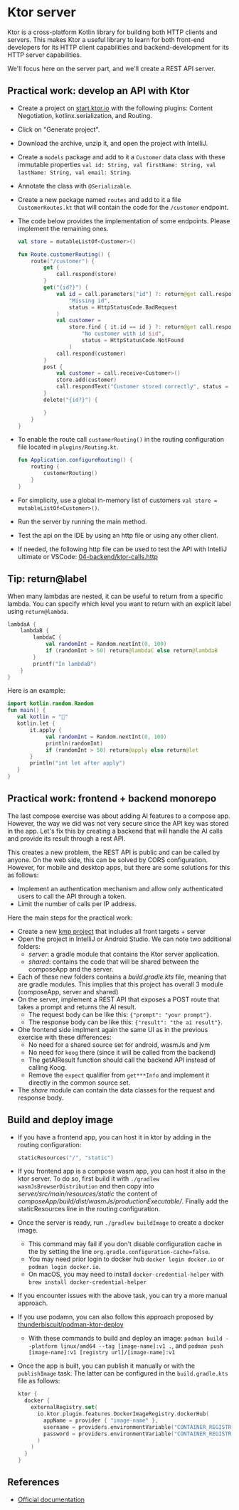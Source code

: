 # Ktor server

Ktor is a cross-platform Kotlin library for building both HTTP clients and servers.
This makes Ktor a useful library to learn for both front-end developers for its HTTP client capabilities and backend-development for its HTTP server capabilities.

We'll focus here on the server part, and we'll create a REST API server.

## Practical work: develop an API with Ktor

- Create a project on [start.ktor.io](https://start.ktor.io/) with the following plugins: Content Negotiation, kotlinx.serialization, and Routing.
- Click on "Generate project".
- Download the archive, unzip it, and open the project with IntelliJ.
- Create a `models` package and add to it a `Customer` data class with these immutable properties `val id: String, val firstName: String, val lastName: String, val email: String`.
- Annotate the class with `@Serializable`.
- Create a new package named `routes` and add to it a file `CustomerRoutes.kt` that will contain the code for the `/customer` endpoint.
- The code below provides the implementation of some endpoints. Please implement the remaining ones.

  ```kotlin
  val store = mutableListOf<Customer>()
  
  fun Route.customerRouting() {
      route("/customer") {
          get {
              call.respond(store)
          }
          get("{id?}") {
              val id = call.parameters["id"] ?: return@get call.respondText(
                  "Missing id",
                  status = HttpStatusCode.BadRequest
              )
              val customer =
                  store.find { it.id == id } ?: return@get call.respondText(
                      "No customer with id $id",
                      status = HttpStatusCode.NotFound
                  )
              call.respond(customer)
          }
          post {
              val customer = call.receive<Customer>()
              store.add(customer)
              call.respondText("Customer stored correctly", status = HttpStatusCode.Created)
          }
          delete("{id?}") {
  
          }
      }
  }
  ```

- To enable the route call `customerRouting()` in the routing configuration file located in `plugins/Routing.kt`.

  ```kotlin
  fun Application.configureRouting() {
      routing {
          customerRouting()
      }
  }
  ```

- For simplicity, use a global in-memory list of customers `val store = mutableListOf<Customer>()`.
- Run the server by running the main method.
- Test the api on the IDE by using an http file or using any other client.
- If needed, the following http file can be used to test the API with IntelliJ ultimate or VSCode: [04-backend/ktor-calls.http](./04-backend/ktor-calls.http)


## Tip: return@label

When many lambdas are nested, it can be useful to return from a specific lambda.
You can specify which level you want to return with an explicit label using `return@lambda`.

```kotlin
lambdaA {
    lambdaB {
        lambdaC {
            val randomInt = Random.nextInt(0, 100)
            if (randomInt > 50) return@lambdaC else return@lambdaB
        }
        printf("In lambdaB")
    }
}
```

Here is an example:

```kotlin
import kotlin.random.Random
fun main() {
   val kotlin = "🙂"
   kotlin.let {
       it.apply {
			val randomInt = Random.nextInt(0, 100)
            println(randomInt)
            if (randomInt > 50) return@apply else return@let
       }
       println("int let after apply")
   }
}
```

## Practical work: frontend + backend monorepo

The last compose exercise was about adding AI features to a compose app.
However, the way we did was not very secure since the API key was stored in the app.
Let's fix this by creating a backend that will handle the AI calls and provide its result through a rest API.

This creates a new problem, the REST API is public and can be called by anyone.
On the web side, this can be solved by CORS configuration.
However, for mobile and desktop apps, but there are some solutions for this as follows:

- Implement an authentication mechanism and allow only authenticated users to call the API through a token.
- Limit the number of calls per IP address.

Here the main steps for the practical work:

- Create a new [kmp project](https://kmp.jetbrains.com) that includes all front targets + server
- Open the project in IntelliJ or Android Studio. We can note two additional folders: 
  - *server*: a gradle module that contains the Ktor server application.
  - *shared*: contains the code that will be shared between the composeApp and the server.
- Each of these new folders contains a *build.gradle.kts* file, meaning that are gradle modules. 
  This implies that this project has overall 3 module (composeApp, server and shared)
- On the server, implement a REST API that exposes a POST route that takes a prompt and returns the AI result.
  - The request body can be like this: `{"prompt": "your prompt"}`.
  - The response body can be like this: `{"result": "the ai result"}`.
- Ohe frontend side implment again the same UI as in the previous exercise with these differences:
  - No need for a shared source set for android, wasmJs and jvm
  - No need for `koog` there (since it will be called from the backend)
  - The getAIResult function should call the backend API instead of calling Koog.
  - Remove the `expect` qualifier from `get***Info` and implement it directly in the common source set.
- The *share* module can contain the data classes for the request and response body.

## Build and deploy image


- If you have a frontend app, you can host it in ktor by adding in the routing configuration:

    ```kotlin
    staticResources("/", "static")
    ```
  
- If you frontend app is a compose wasm app, you can host it also in the ktor server. 
  To do so, first build it with `./gradlew wasmJsBrowserDistribution` and then copy into *server/src/main/resources/static* the content of *composeApp/build/dist/wasmJs/productionExecutable/*.
  Finally add the staticResources line in the routing configuration.
- Once the server is ready, run `./gradlew buildImage` to create a docker image.
  - This command may fail if you don't disable configuration cache in the by setting the line `org.gradle.configuration-cache=false`.
  - You may need prior login to docker hub `docker login docker.io` or `podman login docker.io`.
  - On macOS, you may need to install `docker-credential-helper` with `brew install docker-credential-helper`
- If you encounter issues with the above task, you can try a more manual approach.
- If you use podamn, you can also follow this approach proposed by [thunderbiscuit/podman-ktor-deploy](https://github.com/thunderbiscuit/podman-ktor-deploy)
  - With these commands to build and deploy an image: `podman build --platform linux/amd64 --tag [image-name]:v1 .`, and `podman push [image-name]:v1 [registry url]/[image-name]:v1`
- Once the app is built, you can publish it manually or with the `publishImage` task. The latter can be configured in the `build.gradle.kts` file as follows:

  ```kotlin
  ktor {
    docker {
      externalRegistry.set(
        io.ktor.plugin.features.DockerImageRegistry.dockerHub(
          appName = provider { "image-name" },
          username = providers.environmentVariable("CONTAINER_REGISTRY_USERNAME"),
          password = providers.environmentVariable("CONTAINER_REGISTRY_PASSWORD")
        )
      )
    }
  }
  ```

## References

- [Official documentation](https://ktor.io/docs/creating-http-apis.html)
